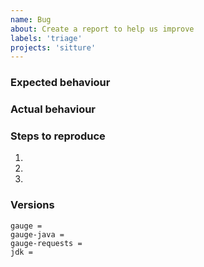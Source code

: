 ```yaml
---
name: Bug
about: Create a report to help us improve
labels: 'triage'
projects: 'sitture'
---
```

<!--
Thanks a lot for reporting issues! This is the issue tracker for reporting bugs or for requesting new feature and enhancements.

If you have any support related questions, please refer our documentation.

Please delete irrelevant sections below.
-->

### Expected behaviour
<!-- Tell us what should happen -->

### Actual behaviour
<!-- Tell us what happens instead -->

### Steps to reproduce
1.
2.
3.

### Versions
<!-- Version of gauge and gauge-requests -->
```
gauge =
gauge-java =
gauge-requests =
jdk =
```